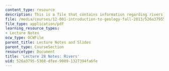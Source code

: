 ```yaml
---
content_type: resource
description: This is a file that contains information regarding rivers.
file: /media/courses/12-001-introduction-to-geology-fall-2013/526a37955368dfee90091327394fa6fe_MIT12_001F13_Lec28Notes.pdf
file_type: application/pdf
learning_resource_types:
- Lecture Notes
ocw_type: OCWFile
parent_title: Lecture Notes and Slides
parent_type: CourseSection
resourcetype: Document
title: 'Lecture 28 Notes: Rivers'
uid: 526a3795-5368-dfee-9009-1327394fa6fe
---
```

